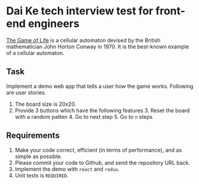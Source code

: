 # Dai Ke tech interview test for front-end engineers

[The Game of Life](https://en.wikipedia.org/wiki/Conway%27s_Game_of_Life) is a cellular automaton devised by the British mathematician   John Horton Conway   in 1970.   It is the best-known example of a cellular automaton.


## Task

Implement a demo web app that tells a user how the game works. Following are user stories.

1. The board size is 20x20.
2. Provide 3 buttons which have the following features
   3. Reset the board with a random patten
   4. Go to next step
   5. Go to `n` steps

## Requirements

1. Make your code correct, efficient (in terms of performance), and as simple as possible.
2. Please commit your code to Github, and send the repository URL back.
3. Implement the demo with `react` and `redux`.
4. Unit tests is `REQUIRED`.
